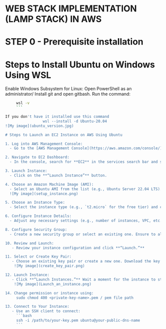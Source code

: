 # WEB STACK IMPLEMENTATION (LAMP STACK) IN AWS

# STEP 0 - Prerequisite installation
# Steps to Install Ubuntu on Windows Using WSL

 Enable Windows Subsystem for Linux:
 Open PowerShell as an administrator/ Install git and open gitbash.
 Run the command:
 ```bash
      wsl -v
      ```

 If you don't have it installed use this command
                  wsl --install -d Ubuntu-20.04
![My image](ubuntu_version.jpg)

# Steps to Launch an EC2 Instance on AWS Using Ubuntu

1. Log into AWS Management Console:
   - Go to the [AWS Management Console](https://aws.amazon.com/console/) and log in with your credentials.

2. Navigate to EC2 Dashboard:
   - In the console, search for **EC2** in the services search bar and select **EC2**.

3. Launch Instance:
   - Click on the **“Launch Instance”** button.

4. Choose an Amazon Machine Image (AMI):
   - Select an Ubuntu AMI from the list (e.g., Ubuntu Server 22.04 LTS).
   ![My image](setup_instance.png)

5. Choose an Instance Type:
   - Select the instance type (e.g., `t2.micro` for the free tier) and click **“Next: Configure Instance Details.”**

6. Configure Instance Details:
   - Adjust any necessary settings (e.g., number of instances, VPC, etc.) and click **“Next: Add Storage.”**

8. Configure Security Group:
   - Create a new security group or select an existing one. Ensure to allow SSH (port 22) access from your IP address.

10. Review and Launch:
    - Review your instance configuration and click **“Launch.”**

11. Select or Create Key Pair:
    - Choose an existing key pair or create a new one. Download the key pair (.pem file) and keep it safe.
     ![My image](create_key_pair.png)

12. Launch Instance:
    - Click **“Launch Instances.”** Wait a moment for the instance to start.
     ![My image](Launch_an_instance.png)

14. Change permission or instance using:
      sudo chmod 400 <private-key-name>.pem / pem file path

13. Connect to Your Instance:
    - Use an SSH client to connect:
      ```bash
      ssh -i /path/to/your-key.pem ubuntu@your-public-dns-name
      ```
